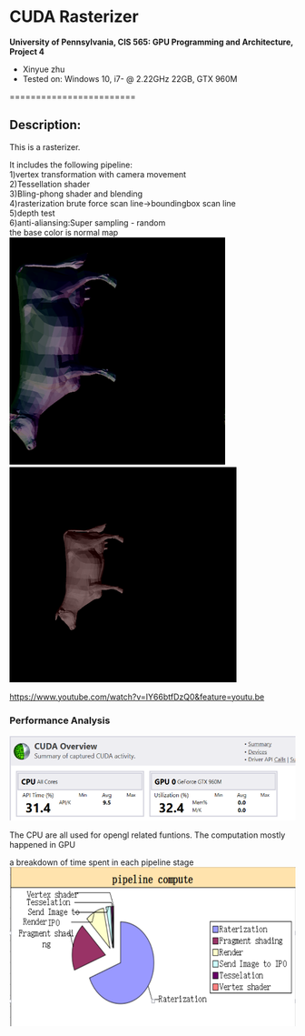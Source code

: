 CUDA Rasterizer
===============

**University of Pennsylvania, CIS 565: GPU Programming and Architecture, Project 4**

* Xinyue zhu
* Tested on: Windows 10, i7- @ 2.22GHz 22GB, GTX 960M

========================
## Description:
 <p>This is a rasterizer.</p>
It includes the following pipeline:<br/>
1)vertex transformation with camera movement</br>
2)Tessellation shader</br>
3)Bling-phong shader and blending</br>
4)rasterization brute force scan line->boundingbox scan line</br>
5)depth test</br>
6)anti-aliansing:Super sampling - random  </br>
the base color is normal map</br>
<img src="1.png"  width="380" height="400">  <img src="2.png"  width="400" height="380"></br>

https://www.youtube.com/watch?v=IY66btfDzQ0&feature=youtu.be

### Performance Analysis
<img src="p1.png"  width="600" height="150">
<p>The CPU are all used for opengl related funtions. The computation mostly happened in GPU
<p> a breakdown of time spent in each pipeline stage 
<img src="pipe_line.png"  width="600" height="280">



